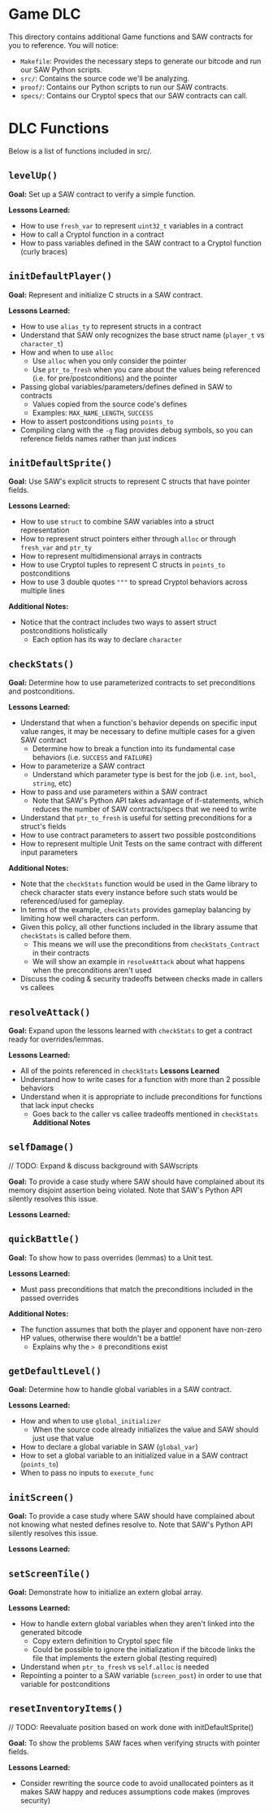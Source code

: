 # Game DLC

This directory contains additional Game functions and SAW contracts for you to reference. You will notice:
- `Makefile`: Provides the necessary steps to generate our bitcode and run our SAW Python scripts.
- `src/`: Contains the source code we'll be analyzing.
- `proof/`: Contains our Python scripts to run our SAW contracts.
- `specs/`: Contains our Cryptol specs that our SAW contracts can call.


# DLC Functions

Below is a list of functions included in src/.


## `levelUp()`
**Goal:** Set up a SAW contract to verify a simple function.

**Lessons Learned:**
- How to use `fresh_var` to represent `uint32_t` variables in a contract
- How to call a Cryptol function in a contract
- How to pass variables defined in the SAW contract to a Cryptol function (curly braces)


## `initDefaultPlayer()`
**Goal:** Represent and initialize C structs in a SAW contract.

**Lessons Learned:**
- How to use `alias_ty` to represent structs in a contract
- Understand that SAW only recognizes the base struct name (`player_t` vs `character_t`)
- How and when to use `alloc`
  - Use `alloc` when you only consider the pointer
  - Use `ptr_to_fresh` when you care about the values being referenced (i.e. for pre/postconditions) and the pointer
- Passing global variables/parameters/defines defined in SAW to contracts
  - Values copied from the source code's defines
  - Examples: `MAX_NAME_LENGTH`, `SUCCESS`
- How to assert postconditions using `points_to`
- Compiling clang with the `-g` flag provides debug symbols, so you can reference fields names rather than just indices


## `initDefaultSprite()`
**Goal:** Use SAW's explicit structs to represent C structs that have pointer fields.

**Lessons Learned:**
- How to use `struct` to combine SAW variables into a struct representation
- How to represent struct pointers either through `alloc` or through `fresh_var` and `ptr_ty`
- How to represent multidimensional arrays in contracts
- How to use Cryptol tuples to represent C structs in `points_to` postconditions
- How to use 3 double quotes `"""` to spread Cryptol behaviors across multiple lines

**Additional Notes:**
- Notice that the contract includes two ways to assert struct postconditions holistically
  - Each option has its way to declare `character`


## `checkStats()`
**Goal:** Determine how to use parameterized contracts to set preconditions and postconditions.

**Lessons Learned:**
- Understand that when a function's behavior depends on specific input value ranges, it may be necessary to define multiple cases for a given SAW contract
  - Determine how to break a function into its fundamental case behaviors (i.e. `SUCCESS` and `FAILURE`)
- How to parameterize a SAW contract
  - Understand which parameter type is best for the job (i.e. `int`, `bool`, `string`, etc)
- How to pass and use parameters within a SAW contract
  - Note that SAW's Python API takes advantage of if-statements, which reduces the number of SAW contracts/specs that we need to write
- Understand that `ptr_to_fresh` is useful for setting preconditions for a struct's fields
- How to use contract parameters to assert two possible postconditions
- How to represent multiple Unit Tests on the same contract with different input parameters

**Additional Notes:**  
- Note that the `checkStats` function would be used in the Game library to check character stats every instance before such stats would be referenced/used for gameplay.
- In terms of the example, `checkStats` provides gameplay balancing by limiting how well characters can perform.
- Given this policy, all other functions included in the library assume that `checkStats` is called before them.
  - This means we will use the preconditions from `checkStats_Contract` in their contracts
  - We will show an example in `resolveAttack` about what happens when the preconditions aren't used
- Discuss the coding & security tradeoffs between checks made in callers vs callees


## `resolveAttack()`
**Goal:** Expand upon the lessons learned with `checkStats` to get a contract ready for overrides/lemmas.

**Lessons Learned:**
- All of the points referenced in `checkStats` **Lessons Learned**
- Understand how to write cases for a function with more than 2 possible behaviors
- Understand when it is appropriate to include preconditions for functions that lack input checks
  - Goes back to the caller vs callee tradeoffs mentioned in `checkStats` **Additional Notes**


## `selfDamage()`
// TODO: Expand & discuss background with SAWscripts

**Goal:** To provide a case study where SAW should have complained about its memory disjoint assertion being violated. Note that SAW's Python API silently resolves this issue.

**Lessons Learned:**


## `quickBattle()`
**Goal:** To show how to pass overrides (lemmas) to a Unit test.

**Lessons Learned:**
- Must pass preconditions that match the preconditions included in the passed overrides

**Additional Notes:**
- The function assumes that both the player and opponent have non-zero HP values, otherwise there wouldn't be a battle!
  - Explains why the `> 0` preconditions exist


## `getDefaultLevel()`
**Goal:** Determine how to handle global variables in a SAW contract.

**Lessons Learned:**
- How and when to use `global_initializer`
  - When the source code already initializes the value and SAW should just use that value
- How to declare a global variable in SAW (`global_var`)
- How to set a global variable to an initialized value in a SAW contract (`points_to`)
- When to pass no inputs to `execute_func`


## `initScreen()`
**Goal:** To provide a case study where SAW should have complained about not knowing what nested defines resolve to. Note that SAW's Python API silently resolves this issue.

**Lessons Learned:**


## `setScreenTile()`
**Goal:** Demonstrate how to initialize an extern global array.

**Lessons Learned:**
- How to handle extern global variables when they aren't linked into the generated bitcode
  - Copy extern definition to Cryptol spec file
  - Could be possible to ignore the initialization if the bitcode links the file that implements the extern global (testing required)
- Understand when `ptr_to_fresh` vs `self.alloc` is needed
- Repointing a pointer to a SAW variable (`screen_post`) in order to use that variable for postconditions


## `resetInventoryItems()`
// TODO: Reevaluate position based on work done with initDefaultSprite()

**Goal:** To show the problems SAW faces when verifying structs with pointer fields.

**Lessons Learned:**
- Consider rewriting the source code to avoid unallocated pointers as it makes SAW happy and reduces assumptions code makes (improves security)
